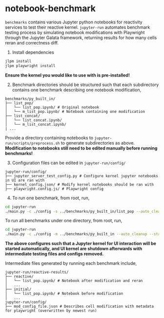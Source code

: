 # notebook-benchmark

`benchmarks` contains various Jupyter python notebooks for reactivity services to test their reactive kernel.
`jupyter-run` automates benchmark testing process by simulating notebook modifications with Playwright through the Jupyter Galata framework, returning results for how many cells reran and correctness diff.

1. Install dependencies

```bash
jlpm install
jlpm playwright install
```

**Ensure the kernel you would like to use with is pre-installed!**

2. Benchmark directories should be structured such that each subdirectory contains one benchmark describing one notebook modification,

```
benchmarks/py_built_in/
├── list_pop/
│   └── list_pop.ipynb/ # Original notebook
│   └── m_list_pop.ipynb/ # Notebook containing one modification
├── list_concat/
│   └── list_concat.ipynb/
│   └── m_list_concat.ipynb/
| ...
```

Provide a directory containing notebooks to `jupyter-run/scripts/preprocess.sh` to generate subdirectories as above. **Modification to notebooks still need to be edited manually before running benchmarks!**

3. Configuration files can be edited in `jupyter-run/config/`

```
jupyter-run/config/
├── jupyter_server_test_config.py # Configure kernel jupyter notebooks in UI are ran with
├── kernel_config.json/ # Modify kernel notebooks should be ran with
├── playwright.config.js/ # Playwright config
```

4. To run one benchmark, from root, run,

```bash
cd jupyter-run
./main.py -c ./config -s ../benchmarks/py_built_in/list_pop --auto_cleanup --start_ui_kernel
```

To run all benchmarks under one directory, from root, run,

```bash
cd jupyter-run
./main.py -c ./config -m ../benchmarks/py_built_in --auto_cleanup --start_ui_kernel
```

**The above configures such that a Jupyter kernel for UI interaction will be started automatically, and UI kernel are shutdown afterwards with intermediate testing files and configs removed.**

Intermediate files generated by running each benchmark include,

```
jupyter-run/reactive-results/
├── reactive/
│   └── list_pop.ipynb/ # Notebook after modification and reran
│   ...
├── initial/
│   └── list_pop.ipynb/ # Notebook before modification
│   ...
jupyter-run/config/
├── mod_config_file.json # Describes cell modification with metadata for playwright (overwritten by newest run)
```
